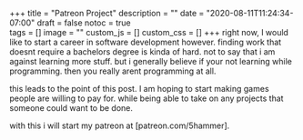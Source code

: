 +++
title = "Patreon Project"
description = ""
date = "2020-08-11T11:24:34-07:00"
draft = false
notoc = true  
tags = []
image = ""
custom_js = []
custom_css = []
+++
right now, I would like to start a career in software development however. finding work that doesnt require a bachelors degree 
is kinda of hard.  not to say that i am against learning more stuff. but i generally believe if your not learning while programming.
then you really arent programming at all.

<!--more-->
this leads to the point of this post. I am hoping to start making games people are willing to pay for.
while being able to take on any projects that someone could want to be done. 

with this i will start my patreon at [patreon.com/5hammer].